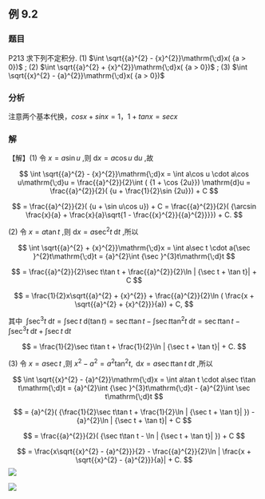 ## 例 9.2
### 题目
P213 求下列不定积分.
(1) $\int \sqrt{{a}^{2} - {x}^{2}}\mathrm{\;d}x( {a > 0})$ ; 
(2) $\int \sqrt{{a}^{2} + {x}^{2}}\mathrm{\;d}x( {a > 0})$ ;
(3) $\int \sqrt{{x}^{2} - {a}^{2}}\mathrm{\;d}x( {a > 0})$
### 分析
注意两个基本代换，$cosx+sinx=1$，$1+tanx=secx$
### 解
【解】(1) 令 $x = a\sin u$ ,则 $\mathrm{d}x = a\cos u\mathrm{\;d}u$ ,故

$$
\int \sqrt{{a}^{2} - {x}^{2}}\mathrm{\;d}x = \int a\cos u \cdot a\cos u\mathrm{\;d}u = \frac{{a}^{2}}{2}\int ( {1 + \cos {2u}}) \mathrm{d}u = \frac{{a}^{2}}{2}( {u + \frac{1}{2}\sin {2u}}) + C
$$

$$
= \frac{{a}^{2}}{2}( {u + \sin u\cos u}) + C = \frac{{a}^{2}}{2}( {\arcsin \frac{x}{a} + \frac{x}{a}\sqrt{1 - \frac{{x}^{2}}{{a}^{2}}}}) + C.
$$

(2) 令 $x = a\tan t$ ,则 $\mathrm{d}x = a{\sec }^{2}t\mathrm{\;d}t$ ,所以

$$
\int \sqrt{{a}^{2} + {x}^{2}}\mathrm{\;d}x = \int a\sec t \cdot a{\sec }^{2}t\mathrm{\;d}t = {a}^{2}\int {\sec }^{3}t\mathrm{\;d}t
$$

$$
= \frac{{a}^{2}}{2}\sec t\tan t + \frac{{a}^{2}}{2}\ln | {\sec t + \tan t}| + C
$$

$$
= \frac{1}{2}x\sqrt{{a}^{2} + {x}^{2}} + \frac{{a}^{2}}{2}\ln ( \frac{x + \sqrt{{a}^{2} + {x}^{2}}}{a}) + C,
$$

其中 $\;\int {\sec }^{3}t\mathrm{\;d}t = \int \sec t\mathrm{\;d}( {\tan t}) = \sec t\tan t - \int \sec t{\tan }^{2}t\mathrm{\;d}t = \sec t\tan t - \int {\sec }^{3}t\mathrm{\;d}t + \int \sec t\mathrm{\;d}t$

$$
= \frac{1}{2}\sec t\tan t + \frac{1}{2}\ln | {\sec t + \tan t}| + C.
$$

(3) 令 $x = a\sec t$ ,则 ${x}^{2} - {a}^{2} = {a}^{2}{\tan }^{2}t,\mathrm{\;d}x = a\sec t\tan t\mathrm{\;d}t$ ,所以

$$
\int \sqrt{{x}^{2} - {a}^{2}}\mathrm{\;d}x = \int a\tan t \cdot a\sec t\tan t\mathrm{\;d}t = {a}^{2}\int {\sec }^{3}t\mathrm{\;d}t - {a}^{2}\int \sec t\mathrm{\;d}t
$$

$$
= {a}^{2}( {\frac{1}{2}\sec t\tan t + \frac{1}{2}\ln | {\sec t + \tan t}| }) - {a}^{2}\ln | {\sec t + \tan t}| + C
$$

$$
= \frac{{a}^{2}}{2}( {\sec t\tan t - \ln | {\sec t + \tan t}| }) + C
$$

$$
= \frac{x\sqrt{{x}^{2} - {a}^{2}}}{2} - \frac{{a}^{2}}{2}\ln | \frac{x + \sqrt{{x}^{2} - {a}^{2}}}{a}| + C.
$$
![](https://img.hwenyi.live/202410211611689.webp)

![](https://img.hwenyi.live/202410211610510.webp)



